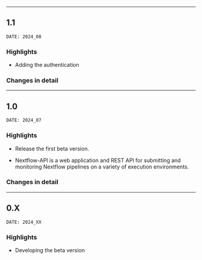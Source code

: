 ___
## 1.1
```
DATE: 2024_08
```

### Highlights

+ Adding the authentication

### Changes in detail


___
## 1.0
```
DATE: 2024_07
```

### Highlights

+ Release the first beta version.

+ Nextflow-API is a web application and REST API for submitting and monitoring Nextflow pipelines on a variety of execution environments.

### Changes in detail



___
## 0.X
```
DATE: 2024_XX
```

### Highlights

+ Developing the beta version


